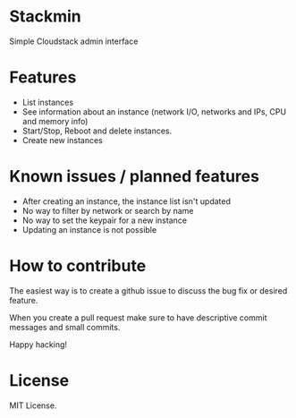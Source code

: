 # Stackmin 
Simple Cloudstack admin interface

# Features
* List instances
* See information about an instance (network I/O, networks and IPs, CPU and memory info)
* Start/Stop, Reboot and delete instances.
* Create new instances

# Known issues / planned features
* After creating an instance, the instance list isn't updated
* No way to filter by network or search by name
* No way to set the keypair for a new instance
* Updating an instance is not possible

# How to contribute
The easiest way is to create a github issue to discuss the bug fix or desired feature.

When you create a pull request make sure to have descriptive commit messages and small commits.

Happy hacking!

# License
MIT License.